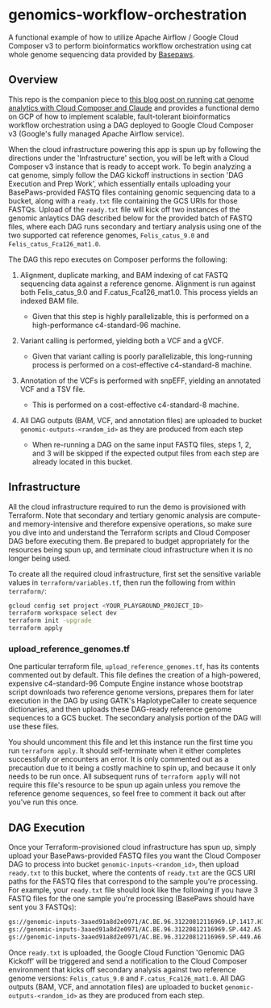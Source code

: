 # genomics-workflow-orchestration

A functional example of how to utilize Apache Airflow / Google Cloud Composer v3 to perform bioinformatics workflow orchestration using cat whole genome sequencing data provided by [Basepaws](https://basepaws.com/products/whole-genome-sequencing).

## Overview

This repo is the companion piece to [this blog post on running cat genome analytics with Cloud Composer and Claude](https://medium.com/p/8ab5c5e57d92) and provides a functional demo on GCP of how to implement scalable, fault-tolerant bioinformatics workflow orchestration using a DAG deployed to Google Cloud Composer v3 (Google's fully managed Apache Airflow service).

When the cloud infrastructure powering this app is spun up by following the directions under the 'Infrastructure' section, you will be left with a Cloud Composer v3 instance that is ready to accept work. To begin analyzing a cat genome, simply follow the DAG kickoff instructions in section 'DAG Execution and Prep Work', which essentially entails uploading your BasePaws-provided FASTQ files containing genomic sequencing data to a bucket, along with a `ready.txt` file containing the GCS URIs for those FASTQs. Upload of the `ready.txt` file will kick off two instances of the genomic anlaytics DAG described below for the provided batch of FASTQ files, where each DAG runs secondary and tertiary analysis using one of the two supported cat reference genomes, `Felis_catus_9.0` and `Felis_catus_Fca126_mat1.0`.

The DAG this repo executes on Composer performs the following:

1. Alignment, duplicate marking, and BAM indexing of cat FASTQ sequencing data against a reference genome. Alignment is run against both Felis_catus_9.0 and F.catus_Fca126_mat1.0. This process yields an indexed BAM file.
   * Given that this step is highly parallelizable, this is performed on a high-performance c4-standard-96 machine.

2. Variant calling is performed, yielding both a VCF and a gVCF.
   * Given that variant calling is poorly parallelizable, this long-running process is performed on a cost-effective c4-standard-8 machine.

3. Annotation of the VCFs is performed with snpEFF, yielding an annotated VCF and a TSV file.
   * This is performed on a cost-effective c4-standard-8 machine.

4. All DAG outputs (BAM, VCF, and annotation files) are uploaded to bucket `genomic-outputs-<random_id>` as they are produced from each step
   * When re-running a DAG on the same input FASTQ files, steps 1, 2, and 3 will be skipped if the expected output files from each step are already located in this bucket.

## Infrastructure

All the cloud infrastructure required to run the demo is provisioned with Terraform. Note that secondary and tertiary genomic analysis are compute- and memory-intensive and therefore expensive operations, so make sure you dive into and understand the Terraform scripts and Cloud Composer DAG before executing them. Be prepared to budget appropriately for the resources being spun up, and terminate cloud infrastructure when it is no longer being used.

To create all the required cloud infrastructure, first set the sensitive variable values in `terraform/variables.tf`, then run the following from within `terraform/`:

```bash
gcloud config set project <YOUR_PLAYGROUND_PROJECT_ID>
terraform workspace select dev
terraform init -upgrade
terraform apply
```

### upload_reference_genomes.tf

One particular terraform file, `upload_reference_genomes.tf`, has its contents commented out by default. This file defines the creation of a high-powered, expensive c4-standard-96 Compute Engine instance whose bootstrap script downloads two reference genome versions, prepares them for later execution in the DAG by using GATK's HaplotypeCaller to create sequence dictionaries, and then uploads these DAG-ready reference genome sequences to a GCS bucket. The secondary analysis portion of the DAG will use these files.

You should uncomment this file and let this instance run the first time you run `terraform apply`. It should self-terminate when it either completes successfully or encounters an error. It is only commented out as a precaution due to it being a costly machine to spin up, and because it only needs to be run once. All subsequent runs of `terraform apply` will not require this file's resource to be spun up again unless you remove the reference genome sequences, so feel free to comment it back out after you've run this once.

## DAG Execution

Once your Terraform-provisioned cloud infrastructure has spun up, simply upload your BasePaws-provided FASTQ files you want the Cloud Composer DAG to process into bucket `genomic-inputs-<random_id>`, then upload `ready.txt` to this bucket, where the contents of `ready.txt` are the GCS URI paths for the FASTQ files that correspond to the sample you're processing. For example, your `ready.txt` file should look like the following if you have 3 FASTQ files for the one sample you're processing (BasePaws should have sent you 3 FASTQs):

```bash
gs://genomic-inputs-3aaed91a8d2e0971/AC.BE.96.31220812116969.LP.1417.H12.L3.R289.WGS.fastq.gz
gs://genomic-inputs-3aaed91a8d2e0971/AC.BE.96.31220812116969.SP.442.A5.L5.R289.WGS.fastq.gz
gs://genomic-inputs-3aaed91a8d2e0971/AC.BE.96.31220812116969.SP.449.A6.L6.R299.WGS.fastq.gz
```

Once `ready.txt` is uploaded, the Google Cloud Function 'Genomic DAG Kickoff' will be triggered and send a notification to the Cloud Composer environment that kicks off secondary analysis against two reference genome versions: `Felis_catus_9.0` and `F.catus_Fca126_mat1.0`. All DAG outputs (BAM, VCF, and annotation files) are uploaded to bucket `genomic-outputs-<random_id>` as they are produced from each step.
